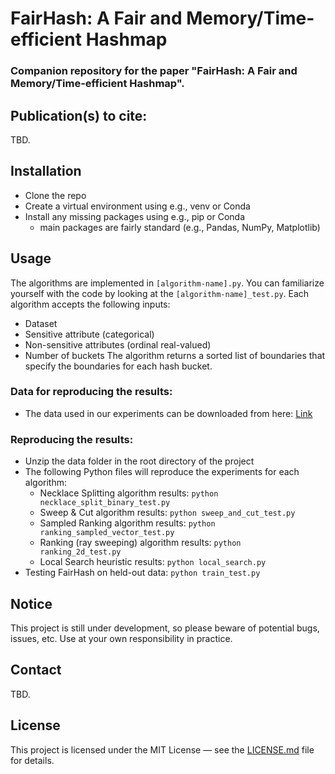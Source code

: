 # FairHash: A Fair and Memory/Time-efficient Hashmap

### Companion repository for the paper "FairHash: A Fair and Memory/Time-efficient Hashmap". 



## Publication(s) to cite:
TBD.



## Installation
- Clone the repo
- Create a virtual environment using e.g., venv or Conda
- Install any missing packages using e.g., pip or Conda
  - main packages are fairly standard (e.g., Pandas, NumPy, Matplotlib)

## Usage
The algorithms are implemented in `[algorithm-name].py`. You can familiarize yourself with the code by looking at the `[algorithm-name]_test.py`. Each algorithm accepts the following inputs:
- Dataset
- Sensitive attribute (categorical)
- Non-sensitive attributes (ordinal real-valued)
- Number of buckets
The algorithm returns a sorted list of boundaries that specify the boundaries for each hash bucket.

### Data for reproducing the results:
- The data used in our experiments can be downloaded from here: [Link]([https://drive.google.com/file/d/1vJztJVfEh3Rf5QpPBmmyTB55FIY9Z-Ci/view?usp=sharing](https://drive.google.com/file/d/1qG9NC_6HGRbmK3-gEYK-6XijJNfHPgMy/view?usp=sharing)) 

### Reproducing the results:
- Unzip the data folder in the root directory of the project
- The following Python files will reproduce the experiments for each algorithm:
  - Necklace Splitting algorithm results: `python necklace_split_binary_test.py`
  - Sweep & Cut algorithm results: `python sweep_and_cut_test.py`
  - Sampled Ranking algorithm results: `python ranking_sampled_vector_test.py`
  - Ranking (ray sweeping) algorithm results: `python ranking_2d_test.py`
  - Local Search heuristic results: `python local_search.py`
- Testing FairHash on held-out data: `python train_test.py`

## Notice
This project is still under development, so please beware of potential bugs, issues, etc. Use at your own responsibility in practice.

## Contact
TBD.
<!---Feel free to contact the authors or leave an issue in case of any complications. We will try to respond as soon as possible.-->

## License

This project is licensed under the MIT License &mdash; see the [LICENSE.md](LICENSE.md) file for details.

<!---<p align="center"><img width="20%" src="https://www.cs.uic.edu/~indexlab/imgs/InDeXLab2.gif"></p>-->

